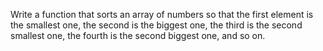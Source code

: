 Write a function that sorts an array of numbers so that the first element is the smallest one, the second is the biggest one, the third is the second smallest one, the fourth is the second biggest one, and so on.

